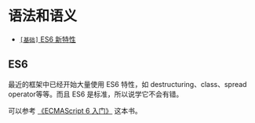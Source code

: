 # 语法和语义

* [`[基础]` ES6 新特性](/sections/common.md#es6)


## ES6
最近的框架中已经开始大量使用 ES6 特性，如 destructuring、class、spread operator等等。而且 ES6 是标准，所以说学它不会有错。

可以参考 [《ECMAScript 6 入门》](http://es6.ruanyifeng.com/) 这本书。

